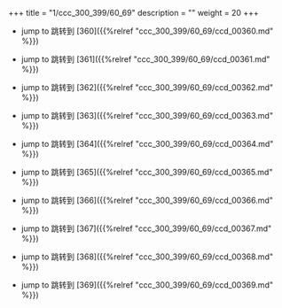 +++
title = "1/ccc_300_399/60_69"
description = ""
weight = 20
+++

* jump to 跳转到 [360]({{%relref "ccc_300_399/60_69/ccd_00360.md" %}})

* jump to 跳转到 [361]({{%relref "ccc_300_399/60_69/ccd_00361.md" %}})

* jump to 跳转到 [362]({{%relref "ccc_300_399/60_69/ccd_00362.md" %}})

* jump to 跳转到 [363]({{%relref "ccc_300_399/60_69/ccd_00363.md" %}})

* jump to 跳转到 [364]({{%relref "ccc_300_399/60_69/ccd_00364.md" %}})

* jump to 跳转到 [365]({{%relref "ccc_300_399/60_69/ccd_00365.md" %}})

* jump to 跳转到 [366]({{%relref "ccc_300_399/60_69/ccd_00366.md" %}})

* jump to 跳转到 [367]({{%relref "ccc_300_399/60_69/ccd_00367.md" %}})

* jump to 跳转到 [368]({{%relref "ccc_300_399/60_69/ccd_00368.md" %}})

* jump to 跳转到 [369]({{%relref "ccc_300_399/60_69/ccd_00369.md" %}})

